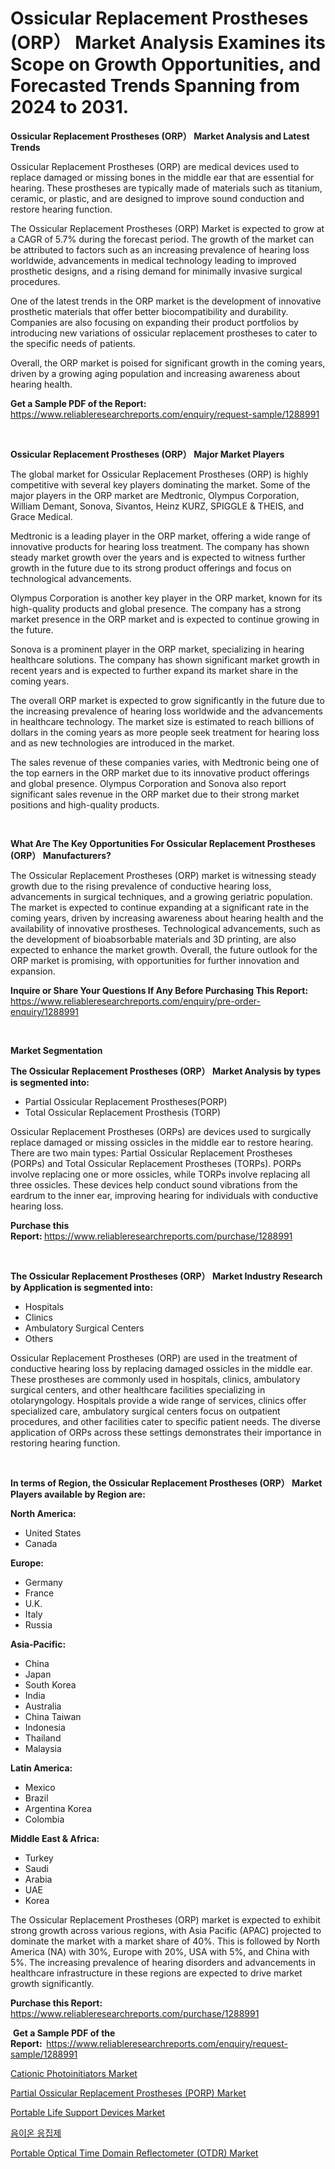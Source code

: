 <p><h1>Ossicular Replacement Prostheses (ORP） Market Analysis Examines its Scope on Growth Opportunities, and Forecasted Trends Spanning from 2024 to 2031.</h1></p><p><strong>Ossicular Replacement Prostheses (ORP） Market Analysis and Latest Trends</strong></p>
<p><p>Ossicular Replacement Prostheses (ORP) are medical devices used to replace damaged or missing bones in the middle ear that are essential for hearing. These prostheses are typically made of materials such as titanium, ceramic, or plastic, and are designed to improve sound conduction and restore hearing function.</p><p>The Ossicular Replacement Prostheses (ORP) Market is expected to grow at a CAGR of 5.7% during the forecast period. The growth of the market can be attributed to factors such as an increasing prevalence of hearing loss worldwide, advancements in medical technology leading to improved prosthetic designs, and a rising demand for minimally invasive surgical procedures.</p><p>One of the latest trends in the ORP market is the development of innovative prosthetic materials that offer better biocompatibility and durability. Companies are also focusing on expanding their product portfolios by introducing new variations of ossicular replacement prostheses to cater to the specific needs of patients.</p><p>Overall, the ORP market is poised for significant growth in the coming years, driven by a growing aging population and increasing awareness about hearing health.</p></p>
<p><strong>Get a Sample PDF of the Report:&nbsp;</strong> <a href="https://www.reliableresearchreports.com/enquiry/request-sample/1288991">https://www.reliableresearchreports.com/enquiry/request-sample/1288991</a></p>
<p>&nbsp;</p>
<p><strong>Ossicular Replacement Prostheses (ORP） Major Market Players</strong></p>
<p><p>The global market for Ossicular Replacement Prostheses (ORP) is highly competitive with several key players dominating the market. Some of the major players in the ORP market are Medtronic, Olympus Corporation, William Demant, Sonova, Sivantos, Heinz KURZ, SPIGGLE & THEIS, and Grace Medical.</p><p>Medtronic is a leading player in the ORP market, offering a wide range of innovative products for hearing loss treatment. The company has shown steady market growth over the years and is expected to witness further growth in the future due to its strong product offerings and focus on technological advancements.</p><p>Olympus Corporation is another key player in the ORP market, known for its high-quality products and global presence. The company has a strong market presence in the ORP market and is expected to continue growing in the future.</p><p>Sonova is a prominent player in the ORP market, specializing in hearing healthcare solutions. The company has shown significant market growth in recent years and is expected to further expand its market share in the coming years.</p><p>The overall ORP market is expected to grow significantly in the future due to the increasing prevalence of hearing loss worldwide and the advancements in healthcare technology. The market size is estimated to reach billions of dollars in the coming years as more people seek treatment for hearing loss and as new technologies are introduced in the market.</p><p>The sales revenue of these companies varies, with Medtronic being one of the top earners in the ORP market due to its innovative product offerings and global presence. Olympus Corporation and Sonova also report significant sales revenue in the ORP market due to their strong market positions and high-quality products.</p></p>
<p>&nbsp;</p>
<p><strong>What Are The Key Opportunities For Ossicular Replacement Prostheses (ORP） Manufacturers?</strong></p>
<p><p>The Ossicular Replacement Prostheses (ORP) market is witnessing steady growth due to the rising prevalence of conductive hearing loss, advancements in surgical techniques, and a growing geriatric population. The market is expected to continue expanding at a significant rate in the coming years, driven by increasing awareness about hearing health and the availability of innovative prostheses. Technological advancements, such as the development of bioabsorbable materials and 3D printing, are also expected to enhance the market growth. Overall, the future outlook for the ORP market is promising, with opportunities for further innovation and expansion.</p></p>
<p><strong>Inquire or Share Your Questions If Any Before Purchasing This Report:</strong> <a href="https://www.reliableresearchreports.com/enquiry/pre-order-enquiry/1288991">https://www.reliableresearchreports.com/enquiry/pre-order-enquiry/1288991</a></p>
<p>&nbsp;</p>
<p><strong>Market Segmentation</strong></p>
<p><strong>The Ossicular Replacement Prostheses (ORP） Market Analysis by types is segmented into:</strong></p>
<p><ul><li>Partial Ossicular Replacement Prostheses(PORP)</li><li>Total Ossicular Replacement Prosthesis (TORP)</li></ul></p>
<p><p>Ossicular Replacement Prostheses (ORPs) are devices used to surgically replace damaged or missing ossicles in the middle ear to restore hearing. There are two main types: Partial Ossicular Replacement Prostheses (PORPs) and Total Ossicular Replacement Prostheses (TORPs). PORPs involve replacing one or more ossicles, while TORPs involve replacing all three ossicles. These devices help conduct sound vibrations from the eardrum to the inner ear, improving hearing for individuals with conductive hearing loss.</p></p>
<p><strong>Purchase this Report:&nbsp;</strong><a href="https://www.reliableresearchreports.com/purchase/1288991">https://www.reliableresearchreports.com/purchase/1288991</a></p>
<p>&nbsp;</p>
<p><strong>The Ossicular Replacement Prostheses (ORP） Market Industry Research by Application is segmented into:</strong></p>
<p><ul><li>Hospitals</li><li>Clinics</li><li>Ambulatory Surgical Centers</li><li>Others</li></ul></p>
<p><p>Ossicular Replacement Prostheses (ORP) are used in the treatment of conductive hearing loss by replacing damaged ossicles in the middle ear. These prostheses are commonly used in hospitals, clinics, ambulatory surgical centers, and other healthcare facilities specializing in otolaryngology. Hospitals provide a wide range of services, clinics offer specialized care, ambulatory surgical centers focus on outpatient procedures, and other facilities cater to specific patient needs. The diverse application of ORPs across these settings demonstrates their importance in restoring hearing function.</p></p>
<p>&nbsp;</p>
<p><strong>In terms of Region, the Ossicular Replacement Prostheses (ORP） Market Players available by Region are:</strong></p>
<p>
    <p> <strong> North America: </strong>
        <ul>
            <li>United States</li>
            <li>Canada</li>
        </ul>
        </p> 
    <p> <strong> Europe: </strong>
        <ul>
            <li>Germany</li>
            <li>France</li>
            <li>U.K.</li>
            <li>Italy</li>
            <li>Russia</li>
        </ul>
        </p> 
    <p> <strong> Asia-Pacific: </strong>
        <ul>
            <li>China</li>
            <li>Japan</li>
            <li>South Korea</li>
            <li>India</li>
            <li>Australia</li>
            <li>China Taiwan</li>
            <li>Indonesia</li>
            <li>Thailand</li>
            <li>Malaysia</li>
        </ul>
        </p> 
    <p> <strong> Latin America: </strong>
        <ul>
            <li>Mexico</li>
            <li>Brazil</li>
            <li>Argentina Korea</li>
            <li>Colombia</li>
        </ul>
        </p> 
    <p> <strong> Middle East & Africa: </strong>
        <ul>
            <li>Turkey</li>
            <li>Saudi</li>
            <li>Arabia</li>
            <li>UAE</li>
            <li>Korea</li>
        </ul>
    </p>
    </p>
<p><p>The Ossicular Replacement Prostheses (ORP) market is expected to exhibit strong growth across various regions, with Asia Pacific (APAC) projected to dominate the market with a market share of 40%. This is followed by North America (NA) with 30%, Europe with 20%, USA with 5%, and China with 5%. The increasing prevalence of hearing disorders and advancements in healthcare infrastructure in these regions are expected to drive market growth significantly.</p></p>
<p><strong>Purchase this Report: </strong><a href="https://www.reliableresearchreports.com/purchase/1288991">https://www.reliableresearchreports.com/purchase/1288991</a></p>
<p>&nbsp;<strong>Get a Sample PDF of the Report:&nbsp;&nbsp;</strong><a href="https://www.reliableresearchreports.com/enquiry/request-sample/1288991">https://www.reliableresearchreports.com/enquiry/request-sample/1288991</a></p>
<p><strong></strong></p>
<p><p><a href="https://view.publitas.com/reportprime-1/cationic-photoinitiators-market-size-share-trends-analysis-report-by-material-by-type-by-end-user-by-region-and-segment-forecasts-2024-2031/">Cationic Photoinitiators Market</a></p><p><a href="https://github.com/lataunyatinikmelvin59ilbd0dv/Market-Research-Report-List-1/blob/main/partial-ossicular-replacement-prostheses-porp-market.md">Partial Ossicular Replacement Prostheses (PORP) Market</a></p><p><a href="https://boundless-drawbridge-702.notion.site/Portable-Life-Support-Devices-Market-Size-and-Examines-its-Market-Scope-with-a-Primary-Focus-on-Gr-7e2c28729fd1429f83b99d08e3c6293e">Portable Life Support Devices Market</a></p><p><a href="https://medium.com/@skyleitney456456/%EC%9D%8C%EC%9D%B4%EC%98%A8-%ED%94%8C%EB%A1%9C%ED%81%98%EB%9E%80%ED%8A%B8-%EC%8B%9C%EC%9E%A5-%EB%B3%B4%EA%B3%A0%EC%84%9C%EB%8A%94%EC%9D%B4-%EC%8B%9C%EC%9E%A5%EC%9D%98-%EC%B5%9C%EC%8B%A0-%EB%8F%99%ED%96%A5%EA%B3%BC-%EC%84%B1%EC%9E%A5-%EA%B8%B0%ED%9A%8C%EB%A5%BC-%EB%B3%B4%EC%97%AC%EC%A4%8D%EB%8B%88%EB%8B%A4-856b45d86ec1">음이온 응집제</a></p><p><a href="https://natural-crush-b99.notion.site/Portable-Optical-Time-Domain-Reflectometer-OTDR-Market-with-the-goal-of-estimating-the-market-size-32177c70082f455c8706992e194b99ac">Portable Optical Time Domain Reflectometer (OTDR) Market</a></p></p>